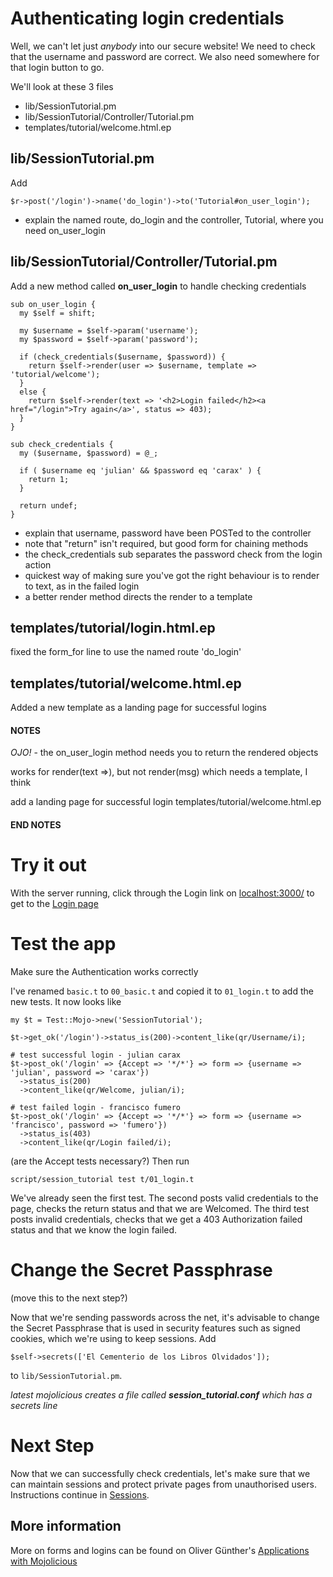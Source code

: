 # Authenticating login credentials

Well, we can't let just _anybody_ into our secure website!
We need to check that the username and password are correct.
We also need somewhere for that login button to go.

We'll look at these 3 files
* lib/SessionTutorial.pm
* lib/SessionTutorial/Controller/Tutorial.pm
* templates/tutorial/welcome.html.ep

## lib/SessionTutorial.pm
Add
```
$r->post('/login')->name('do_login')->to('Tutorial#on_user_login');
```
* explain the named route, do_login and the controller, Tutorial, where you need on_user_login

## lib/SessionTutorial/Controller/Tutorial.pm
Add a new method called **on_user_login** to handle checking credentials
```
sub on_user_login {
  my $self = shift;

  my $username = $self->param('username');
  my $password = $self->param('password');

  if (check_credentials($username, $password)) {
    return $self->render(user => $username, template => 'tutorial/welcome');
  } 
  else {
    return $self->render(text => '<h2>Login failed</h2><a href="/login">Try again</a>', status => 403);
  }
}

sub check_credentials {
  my ($username, $password) = @_;

  if ( $username eq 'julian' && $password eq 'carax' ) {
    return 1;
  }

  return undef;
}
```
* explain that username, password have been POSTed to the controller
* note that "return" isn't required, but good form for chaining methods
* the check_credentials sub separates the password check from the login action
* quickest way of making sure you've got the right behaviour is to render to text, as in the failed login
* a better render method directs the render to a template

## templates/tutorial/login.html.ep
fixed the form_for line to use the named route 'do_login'

## templates/tutorial/welcome.html.ep
Added a new template as a landing page for successful logins

#### NOTES ####

*OJO!* - the on_user_login method needs you to return the rendered objects

works for render(text =>), but not render(msg) which needs a template, I think

add a landing page for successful login
	templates/tutorial/welcome.html.ep

#### END NOTES ####

# Try it out
With the server running,
click through the Login link on [localhost:3000/](http://localhost:3000/)
to get to the [Login page](http://localhost:3000/login)

# Test the app

Make sure the Authentication works correctly

I've renamed `basic.t` to `00_basic.t` and copied it to `01_login.t` to add the
new tests.  It now looks like
```
my $t = Test::Mojo->new('SessionTutorial');

$t->get_ok('/login')->status_is(200)->content_like(qr/Username/i);

# test successful login - julian carax
$t->post_ok('/login' => {Accept => '*/*'} => form => {username => 'julian', password => 'carax'})
  ->status_is(200)
  ->content_like(qr/Welcome, julian/i);

# test failed login - francisco fumero
$t->post_ok('/login' => {Accept => '*/*'} => form => {username => 'francisco', password => 'fumero'})
  ->status_is(403)
  ->content_like(qr/Login failed/i);
```
(are the Accept tests necessary?)  Then run
```
script/session_tutorial test t/01_login.t
```
We've already seen the first test.  The second posts valid credentials to the page,
checks the return status and that we are Welcomed.  The third test posts invalid
credentials, checks that we get a 403 Authorization failed status and that
we know the login failed.

# Change the Secret Passphrase
(move this to the next step?)

Now that we're sending passwords across the net, it's advisable to change the Secret Passphrase
that is used in security features such as signed cookies, which we're using to keep sessions.
Add
```
$self->secrets(['El Cementerio de los Libros Olvidados']);
```
to `lib/SessionTutorial.pm`.

_latest mojolicious creates a file called **session_tutorial.conf** which has a secrets line_


# Next Step

Now that we can successfully check credentials, let's make sure that we can maintain sessions
and protect private pages from unauthorised users.  Instructions continue in [Sessions](Sessions.md).

## More information

More on forms and logins can be found on Oliver G&uuml;nther's
[Applications with Mojolicious](http://oliverguenther.de/2014/04/applications-with-mojolicious-part-three-forms-and-login/ 'Forms, Logins')
